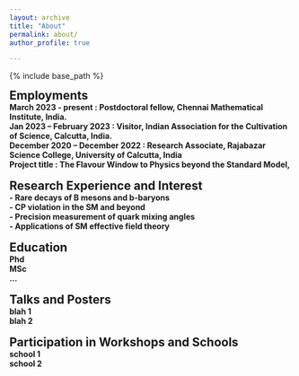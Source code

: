```yaml
---
layout: archive
title: "About"
permalink: about/
author_profile: true

---
```


<style type='text/css'>
h2, h3, h4, h5, h6 {margin: 0;}
.br {display: block; margin-bottom: 0em; margin: 0;} 
</style>

{% include base_path %}

## Employments
#### March 2023 - present : Postdoctoral fellow, Chennai Mathematical Institute, India.
#### Jan 2023 – February 2023 : Visitor, Indian Association for the Cultivation of Science, Calcutta, India.
#### December 2020 – December 2022 : Research Associate, Rajabazar Science College, University of Calcutta, India
####                  Project title : The Flavour Window to Physics beyond the Standard Model,

<br/>

## Research Experience and Interest
#### - Rare decays of B mesons and b-baryons
#### - CP violation in the SM and beyond
#### - Precision measurement of quark mixing angles
#### - Applications of SM effective field theory
<br/>


## Education
#### Phd
#### MSc
#### ...

<br/>

## Talks and Posters
#### blah 1
#### blah 2
<br/>

## Participation in Workshops and Schools
#### school 1 
#### school 2
<br/>
